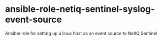 # ansible-role-netiq-sentinel-syslog-event-source
Ansible role for setting up a linux host as an event source to NetIQ Sentinel
